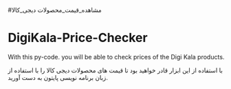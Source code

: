 #مشاهده_قیمت_محصولات دیجی_کالا
# DigiKala-Price-Checker
With this py-code. you will be able to check prices of the Digi Kala products.

با استفاده از این ابزار قادر خواهید بود تا قیمت های محصولات دیجی کالا را با استفاده از زبان برنامه نویسی پایتون به دست آورید.
